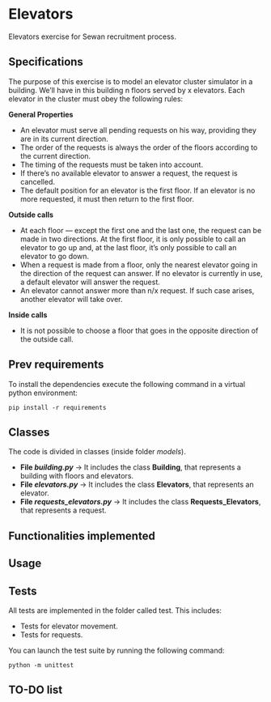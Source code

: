 # Elevators
Elevators exercise for Sewan recruitment process.
## Specifications
The purpose of this exercise is to model an elevator cluster simulator in a building.
We’ll have in this building n floors served by x elevators.
Each elevator in the cluster must obey the following rules:

**General Properties**

- An elevator must serve all pending requests on his way, providing they are in its
current direction.
- The order of the requests is always the order of the floors according to the
current direction.
- The timing of the requests must be taken into account.
- If there’s no available elevator to answer a request, the request is cancelled.
- The default position for an elevator is the first floor. If an elevator is no more
requested, it must then return to the first floor.

**Outside calls**

- At each floor — except the first one and the last one, the request can be made in
two directions. At the first floor, it is only possible to call an elevator to go up and,
at the last floor, it’s only possible to call an elevator to go down.
- When a request is made from a floor, only the nearest elevator going in the
direction of the request can answer. If no elevator is currently in use, a default
elevator will answer the request.
- An elevator cannot answer more than n/x request. If such case arises, another
elevator will take over.

**Inside calls**

- It is not possible to choose a floor that goes in the opposite direction of the
outside call.

## Prev requirements

To install the dependencies execute the following command in a virtual python environment:

    pip install -r requirements

## Classes
The code is divided in classes (inside folder _models_). 
- **File _building.py_** -> It includes the class **Building**, that represents a building with floors and elevators.
- **File _elevators.py_** -> It includes the class **Elevators**, that represents an elevator.
- **File _requests_elevators.py_** -> It includes the class **Requests_Elevators**, that represents a request.

## Functionalities implemented

## Usage


## Tests
All tests are implemented in the folder called test. This includes:
- Tests for elevator movement.
- Tests for requests.

You can launch the test suite by running the following command:

    python -m unittest
 
 ## TO-DO list